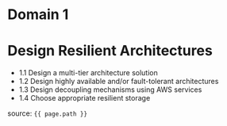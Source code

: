 # Domain 1
# Design Resilient Architectures



- 1.1 Design a multi-tier architecture solution
- 1.2 Design highly available and/or fault-tolerant architectures
- 1.3 Design decoupling mechanisms using AWS services
- 1.4 Choose appropriate resilient storage



source: `{{ page.path }}`

